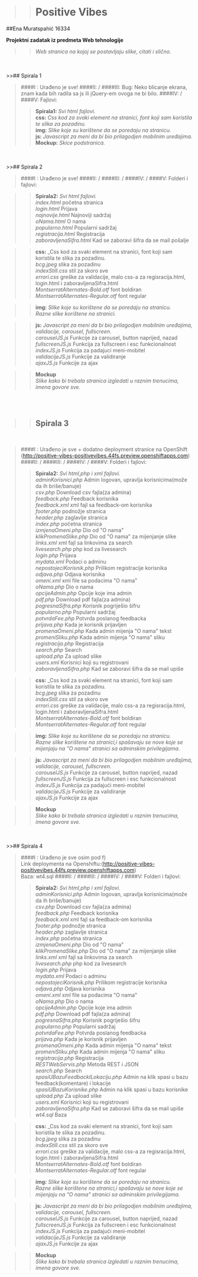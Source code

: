 ﻿>># Positive Vibes
##Ena Muratspahić 16334
<br>

**Projektni zadatak iz predmeta Web tehnologije**

>>_Web stranica na kojoj se postavljaju slike, citati i slično._
<br>
<br>
>>## Spirala 1
<br>

>####I : Urađeno je sve!
>####II: / 
>####III: Bug: Neko blicanje ekrana, znam kada bih radila sa js ili jQuery-em ovoga ne bi bilo.
>####IV: / 
>####V: Fajlovi:
>>**Spirala1:** _Svi html fajlovi._  <br>
>>**css:** _Css kod za svaki element na stranici, font koji sam koristila te slika za pozadinu._ <br>
>>**img:** _Slike koje su korištene da se poredaju na stranicu._ <br>
>>**js:** _Javascript za meni da bi bio prilagodjen mobilnim uređajima._ <br>
>>**Mockup:** _Skice podstranica._ 
<br>
<br>
>>## Spirala 2
<br>

>####I : Urađeno je sve!
>####II: / 
>####III: /
>####IV: /
>####V: Folderi i fajlovi:

>>**Spirala2:** _Svi html fajlovi._  <br>
>_index.html_ početna stranica<br>
>_login.html_ Prijava <br>
>_najnovije.html_ Najnoviji sadržaj<br>
>_oNama.html_ O nama<br>
>_popularno.html_ Popularni sadržaj<br>
>_registracija.html_ Registracija<br>
>_zaboravljenaSifra.html_ Kad se zaboravi šifra da se mail pošalje<br>

>>**css:** _Css kod za svaki element na stranici, font koji sam koristila te slika za pozadinu. <br>
>_bcg.jpeg_ slika za pozadinu<br>
>_indexStill.css_ stil za skoro sve<br>
>_errori.css_ greške za validacije, malo css-a za regisracija.html, login.html i zaboravljenaSifra.html <br>
>_MontserratAlternates-Bold.otf_ font boldiran<br>
>_MontserratAlternates-Regular.otf_ font regular<br>

>>**img:** _Slike koje su korištene da se poredaju na stranicu._ <br>
>_Razne slike korištene na stranici._

>>**js:** _Javascript za meni da bi bio prilagodjen mobilnim uređajima, validacije, carousel, fullscreen._ <br>
>>_carouselJS.js_ Funkcije za carousel, button naprijed, nazad<br>
>>_fullscreenJS.js_ Funkcija za fullscreen i esc funkcionalnost <br>
>>_indexJS.js_ Funkcija za padajuci meni-mobitel<br>
>>_validacijeJS.js_ Funkcije za validiranje<br>
>>_ajaxJS.js_ Funkcije za ajax<br>
 
>>**Mockup**<br>
>>_Slike kako bi trebala stranica izgledati u raznim trenucima, imena govore sve._
<br>
<br>

>>## Spirala 3
<br>

>####I : Urađeno je sve + dodatno deployment stranice na OpenShift (http://positive-vibes-positivevibes.44fs.preview.openshiftapps.com)
>####II: / 
>####III: /
>####IV: /
>####V: Folderi i fajlovi:
>>**Spirala2:** _Svi html,php i xml fajlovi._  <br>
>_adminKorisnici.php_ Admin logovan, upravlja korisnicima(može da ih briše/banuje)<br>
>_csv.php_ Download csv fajla(za admina)<br>
>_feedback.php_ Feedback korisnika <br>
>_feedback.xml_ xml fajl sa feedback-om korisnika <br>
>_footer.php_ podnožje stranica <br>
>_header.php_ zaglavlje stranica <br>
>_index.php_ početna stranica<br>
>_izmjenaOmeni.php_ Dio od "O nama" <br>
>_klikPromenaSlike.php_ Dio od "O nama" za mijenjanje slike <br>
>_links.xml_ xml fajl sa linkovima za search <br>
>_livesearch.php_ php kod za livesearch <br>
>_login.php_ Prijava <br>
>_mydata.xml_ Podaci o adminu <br>
>_nepostojeciKorisnik.php_ Prilikom registracije korisnika <br>
>_odjava.php_ Odjava korisnika <br>
>_omeni.xml_ xml file sa podacima "O nama" <br>
>_oNama.php_ Dio o nama <br>
>_opcijeAdmin.php_ Opcije koje ima admin <br>
>_pdf.php_ Download pdf fajla(za admina) <br>
>_pogresnaSifra.php_ Korisnik pogriješio šifru <br>
>_popularno.php_ Popularni sadržaj<br>
>_potvrdaFee.php_ Potvrda poslanog feedbacka<br>
>_prijava.php_ Kada je korisnik prijavljen <br>
>_promenaOmeni.php_ Kada admin mijenja "O nama" tekst <br>
>_promeniSliku.php_ Kada admin mijenja "O nama" sliku <br>
>_registracija.php_ Registracija<br>
>_search.php_ Search <br>
>_upload.php_ Za upload slike <br>
>_users.xml_ Korisnici koji su registrovani <br>
>_zaboravljenaSifra.php_ Kad se zaboravi šifra da se mail upiše<br>

>>**css:** _Css kod za svaki element na stranici, font koji sam koristila te slika za pozadinu. <br>
>_bcg.jpeg_ slika za pozadinu<br>
>_indexStill.css_ stil za skoro sve<br>
>_errori.css_ greške za validacije, malo css-a za regisracija.html, login.html i zaboravljenaSifra.html <br>
>_MontserratAlternates-Bold.otf_ font boldiran<br>
>_MontserratAlternates-Regular.otf_ font regular<br>

>>**img:** _Slike koje su korištene da se poredaju na stranicu._ <br>
>_Razne slike korištene na stranici,i spašavaju se nove koje se mijenjaju na "O nama" stranici sa adminskim privilegijama._

>>**js:** _Javascript za meni da bi bio prilagodjen mobilnim uređajima, validacije, carousel, fullscreen._ <br>
>>_carouselJS.js_ Funkcije za carousel, button naprijed, nazad<br>
>>_fullscreenJS.js_ Funkcija za fullscreen i esc funkcionalnost <br>
>>_indexJS.js_ Funkcija za padajući meni-mobitel<br>
>>_validacijeJS.js_ Funkcije za validiranje<br>
>>_ajaxJS.js_ Funkcije za ajax<br>
 
>>**Mockup**<br>
>>_Slike kako bi trebala stranica izgledati u raznim trenucima, imena govore sve._

<br>
<br>
>>## Spirala 4
<br>

>####I : Urađeno je sve osim pod f)
<br>Link deploymenta na Openshiftu:(http://positive-vibes-positivevibes.44fs.preview.openshiftapps.com)
<br>Baza: wt4.sql
>####II: / 
>####III: /
>####IV: /
>####V: Folderi i fajlovi:
>>**Spirala2:** _Svi html,php i xml fajlovi._  <br>
>_adminKorisnici.php_ Admin logovan, upravlja korisnicima(može da ih briše/banuje)<br>
>_csv.php_ Download csv fajla(za admina)<br>
>_feedback.php_ Feedback korisnika <br>
>_feedback.xml_ xml fajl sa feedback-om korisnika <br>
>_footer.php_ podnožje stranica <br>
>_header.php_ zaglavlje stranica <br>
>_index.php_ početna stranica<br>
>_izmjenaOmeni.php_ Dio od "O nama" <br>
>_klikPromenaSlike.php_ Dio od "O nama" za mijenjanje slike <br>
>_links.xml_ xml fajl sa linkovima za search <br>
>_livesearch.php_ php kod za livesearch <br>
>_login.php_ Prijava <br>
>_mydata.xml_ Podaci o adminu <br>
>_nepostojeciKorisnik.php_ Prilikom registracije korisnika <br>
>_odjava.php_ Odjava korisnika <br>
>_omeni.xml_ xml file sa podacima "O nama" <br>
>_oNama.php_ Dio o nama <br>
>_opcijeAdmin.php_ Opcije koje ima admin <br>
>_pdf.php_ Download pdf fajla(za admina) <br>
>_pogresnaSifra.php_ Korisnik pogriješio šifru <br>
>_popularno.php_ Popularni sadržaj<br>
>_potvrdaFee.php_ Potvrda poslanog feedbacka<br>
>_prijava.php_ Kada je korisnik prijavljen <br>
>_promenaOmeni.php_ Kada admin mijenja "O nama" tekst <br>
>_promeniSliku.php_ Kada admin mijenja "O nama" sliku <br>
>_registracija.php_ Registracija<br>
>_RESTWebServis.php_ Metoda REST i JSON<br>
>_search.php_ Search <br>
>_spasiUBazuFeedbackILokaciju.php_ Admin na klik spasi u bazu feedback(komentare) i lokacije <br>
>_spasiUBazuKorisnike.php_ Admin na klik spasi u bazu korisnike <br>
>_upload.php_ Za upload slike <br>
>_users.xml_ Korisnici koji su registrovani <br>
>_zaboravljenaSifra.php_ Kad se zaboravi šifra da se mail upiše<br>
>_wt4.sql_ Baza<br>

>>**css:** _Css kod za svaki element na stranici, font koji sam koristila te slika za pozadinu. <br>
>_bcg.jpeg_ slika za pozadinu<br>
>_indexStill.css_ stil za skoro sve<br>
>_errori.css_ greške za validacije, malo css-a za regisracija.html, login.html i zaboravljenaSifra.html <br>
>_MontserratAlternates-Bold.otf_ font boldiran<br>
>_MontserratAlternates-Regular.otf_ font regular<br>

>>**img:** _Slike koje su korištene da se poredaju na stranicu._ <br>
>_Razne slike korištene na stranici,i spašavaju se nove koje se mijenjaju na "O nama" stranici sa adminskim privilegijama._

>>**js:** _Javascript za meni da bi bio prilagodjen mobilnim uređajima, validacije, carousel, fullscreen._ <br>
>>_carouselJS.js_ Funkcije za carousel, button naprijed, nazad<br>
>>_fullscreenJS.js_ Funkcija za fullscreen i esc funkcionalnost <br>
>>_indexJS.js_ Funkcija za padajući meni-mobitel<br>
>>_validacijeJS.js_ Funkcije za validiranje<br>
>>_ajaxJS.js_ Funkcije za ajax<br>
 
>>**Mockup**<br>
>>_Slike kako bi trebala stranica izgledati u raznim trenucima, imena govore sve._

